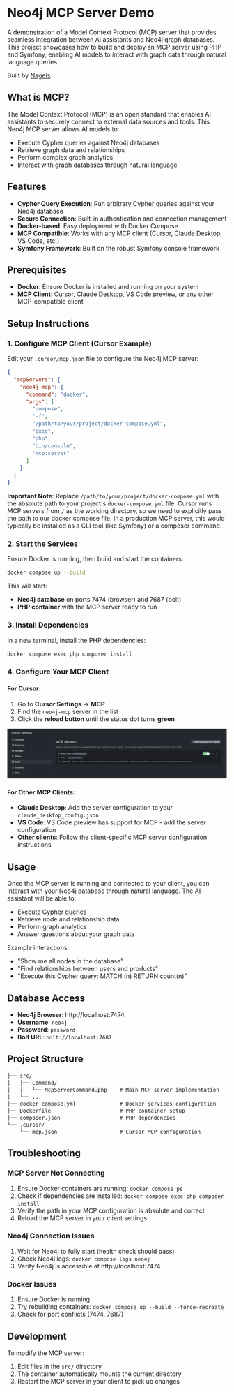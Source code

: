# Neo4j MCP Server Demo

A demonstration of a Model Context Protocol (MCP) server that provides seamless integration between AI assistants and Neo4j graph databases. This project showcases how to build and deploy an MCP server using PHP and Symfony, enabling AI models to interact with graph data through natural language queries.

Built by [Nagels](https://nagels.tech)

## What is MCP?

The Model Context Protocol (MCP) is an open standard that enables AI assistants to securely connect to external data sources and tools. This Neo4j MCP server allows AI models to:

- Execute Cypher queries against Neo4j databases
- Retrieve graph data and relationships
- Perform complex graph analytics
- Interact with graph databases through natural language

## Features

- **Cypher Query Execution**: Run arbitrary Cypher queries against your Neo4j database
- **Secure Connection**: Built-in authentication and connection management
- **Docker-based**: Easy deployment with Docker Compose
- **MCP Compatible**: Works with any MCP client (Cursor, Claude Desktop, VS Code, etc.)
- **Symfony Framework**: Built on the robust Symfony console framework

## Prerequisites

- **Docker**: Ensure Docker is installed and running on your system
- **MCP Client**: Cursor, Claude Desktop, VS Code preview, or any other MCP-compatible client

## Setup Instructions

### 1. Configure MCP Client (Cursor Example)

Edit your `.cursor/mcp.json` file to configure the Neo4j MCP server:

```json
{
  "mcpServers": {
    "neo4j-mcp": {
      "command": "docker",
      "args": [
        "compose",
        "-f",
        "/path/to/your/project/docker-compose.yml",
        "exec",
        "php",
        "bin/console",
        "mcp:server"
      ]
    }
  }
}
```

**Important Note**: Replace `/path/to/your/project/docker-compose.yml` with the absolute path to your project's `docker-compose.yml` file. Cursor runs MCP servers from `/` as the working directory, so we need to explicitly pass the path to our docker compose file. In a production MCP server, this would typically be installed as a CLI tool (like Symfony) or a composer command.

### 2. Start the Services

Ensure Docker is running, then build and start the containers:

```bash
docker compose up --build
```

This will start:

- **Neo4j database** on ports 7474 (browser) and 7687 (bolt)
- **PHP container** with the MCP server ready to run

### 3. Install Dependencies

In a new terminal, install the PHP dependencies:

```bash
docker compose exec php composer install
```

### 4. Configure Your MCP Client

#### For Cursor:

1. Go to **Cursor Settings** → **MCP**
2. Find the `neo4j-mcp` server in the list
3. Click the **reload button** until the status dot turns **green**

![Cursor MCP Settings](images/cursor-settings-mcp.png)

#### For Other MCP Clients:

- **Claude Desktop**: Add the server configuration to your `claude_desktop_config.json`
- **VS Code**: VS Code preview has support for MCP - add the server configuration
- **Other clients**: Follow the client-specific MCP server configuration instructions

## Usage

Once the MCP server is running and connected to your client, you can interact with your Neo4j database through natural language. The AI assistant will be able to:

- Execute Cypher queries
- Retrieve node and relationship data
- Perform graph analytics
- Answer questions about your graph data

Example interactions:

- "Show me all nodes in the database"
- "Find relationships between users and products"
- "Execute this Cypher query: MATCH (n) RETURN count(n)"

## Database Access

- **Neo4j Browser**: http://localhost:7474
- **Username**: `neo4j`
- **Password**: `password`
- **Bolt URL**: `bolt://localhost:7687`

## Project Structure

```
├── src/
│   ├── Command/
│   │   └── McpServerCommand.php    # Main MCP server implementation
│   └── ...
├── docker-compose.yml              # Docker services configuration
├── Dockerfile                      # PHP container setup
├── composer.json                   # PHP dependencies
└── .cursor/
    └── mcp.json                    # Cursor MCP configuration
```

## Troubleshooting

### MCP Server Not Connecting

1. Ensure Docker containers are running: `docker compose ps`
2. Check if dependencies are installed: `docker compose exec php composer install`
3. Verify the path in your MCP configuration is absolute and correct
4. Reload the MCP server in your client settings

### Neo4j Connection Issues

1. Wait for Neo4j to fully start (health check should pass)
2. Check Neo4j logs: `docker compose logs neo4j`
3. Verify Neo4j is accessible at http://localhost:7474

### Docker Issues

1. Ensure Docker is running
2. Try rebuilding containers: `docker compose up --build --force-recreate`
3. Check for port conflicts (7474, 7687)

## Development

To modify the MCP server:

1. Edit files in the `src/` directory
2. The container automatically mounts the current directory
3. Restart the MCP server in your client to pick up changes
